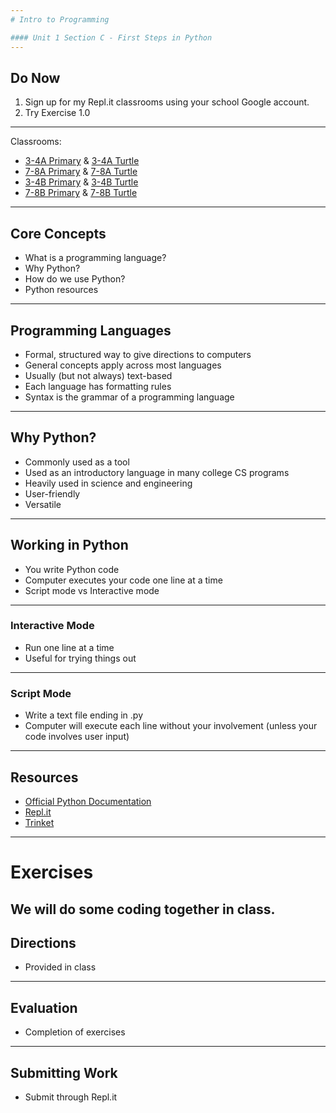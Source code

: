 ```yaml
---
# Intro to Programming

#### Unit 1 Section C - First Steps in Python
---
```

## Do Now

1. Sign up for my Repl.it classrooms using your school Google account.
2. Try Exercise 1.0
---
Classrooms:

* [3-4A Primary](https://repl.it/classroom/invite/XnQpG5C) & [3-4A Turtle](https://repl.it/classroom/invite/ZB2OyzH)
* [7-8A Primary](https://repl.it/classroom/invite/ZBwdTq6) & [7-8A Turtle](https://repl.it/classroom/invite/ZBxgS09)
* [3-4B Primary](https://repl.it/classroom/invite/ZJKI8HL) & [3-4B Turtle](https://repl.it/classroom/invite/ZJLL6hO)
* [7-8B Primary](https://repl.it/classroom/invite/ZKIvNpz) & [7-8B Turtle](https://repl.it/classroom/invite/ZKJyM0C)
---
## Core Concepts

* What is a programming language?
* Why Python?
* How do we use Python?
* Python resources
---
## Programming Languages

* Formal, structured way to give directions to computers
* General concepts apply across most languages
* Usually (but not always) text-based
* Each language has formatting rules
* Syntax is the grammar of a programming language
---
## Why Python?

* Commonly used as a tool
* Used as an introductory language in many college CS programs
* Heavily used in science and engineering
* User-friendly
* Versatile
---
## Working in Python

* You write Python code
* Computer executes your code one line at a time
* Script mode vs Interactive mode
---
### Interactive Mode

* Run one line at a time
* Useful for trying things out
---
### Script Mode

* Write a text file ending in .py
* Computer will execute each line without your involvement (unless your code involves user input)
---
## Resources

* [Official Python Documentation](https://docs.python.org/3/)
* [Repl.it](https://repl.it/)
* [Trinket](https://trinket.io/)
---
# Exercises

We will do some coding together in class.
---
## Directions

* Provided in class
---
## Evaluation

* Completion of exercises
---
## Submitting Work

* Submit through Repl.it
